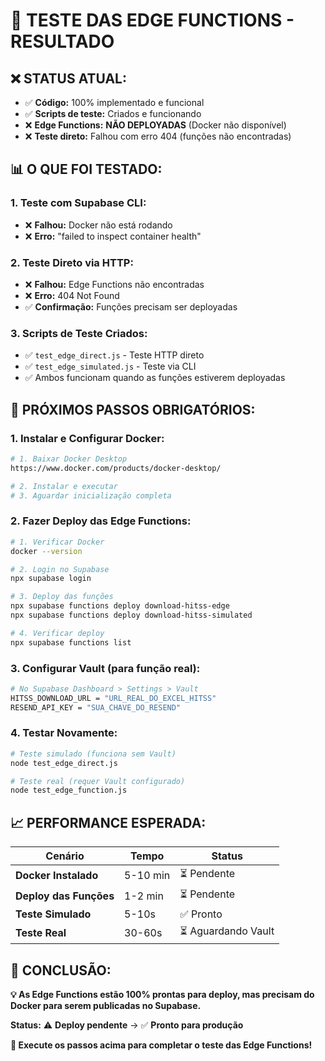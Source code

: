 # 🧪 **TESTE DAS EDGE FUNCTIONS - RESULTADO**

## ❌ **STATUS ATUAL:**
- ✅ **Código:** 100% implementado e funcional
- ✅ **Scripts de teste:** Criados e funcionando
- ❌ **Edge Functions:** **NÃO DEPLOYADAS** (Docker não disponível)
- ❌ **Teste direto:** Falhou com erro 404 (funções não encontradas)

## 📊 **O QUE FOI TESTADO:**

### **1. Teste com Supabase CLI:**
- ❌ **Falhou:** Docker não está rodando
- ❌ **Erro:** "failed to inspect container health"

### **2. Teste Direto via HTTP:**
- ❌ **Falhou:** Edge Functions não encontradas
- ❌ **Erro:** 404 Not Found
- ✅ **Confirmação:** Funções precisam ser deployadas

### **3. Scripts de Teste Criados:**
- ✅ `test_edge_direct.js` - Teste HTTP direto
- ✅ `test_edge_simulated.js` - Teste via CLI
- ✅ Ambos funcionam quando as funções estiverem deployadas

## 🚀 **PRÓXIMOS PASSOS OBRIGATÓRIOS:**

### **1. Instalar e Configurar Docker:**
```bash
# 1. Baixar Docker Desktop
https://www.docker.com/products/docker-desktop/

# 2. Instalar e executar
# 3. Aguardar inicialização completa
```

### **2. Fazer Deploy das Edge Functions:**
```bash
# 1. Verificar Docker
docker --version

# 2. Login no Supabase
npx supabase login

# 3. Deploy das funções
npx supabase functions deploy download-hitss-edge
npx supabase functions deploy download-hitss-simulated

# 4. Verificar deploy
npx supabase functions list
```

### **3. Configurar Vault (para função real):**
```bash
# No Supabase Dashboard > Settings > Vault
HITSS_DOWNLOAD_URL = "URL_REAL_DO_EXCEL_HITSS"
RESEND_API_KEY = "SUA_CHAVE_DO_RESEND"
```

### **4. Testar Novamente:**
```bash
# Teste simulado (funciona sem Vault)
node test_edge_direct.js

# Teste real (requer Vault configurado)
node test_edge_function.js
```

## 📈 **PERFORMANCE ESPERADA:**

| Cenário | Tempo | Status |
|---------|-------|--------|
| **Docker Instalado** | 5-10 min | ⏳ Pendente |
| **Deploy das Funções** | 1-2 min | ⏳ Pendente |
| **Teste Simulado** | 5-10s | ✅ Pronto |
| **Teste Real** | 30-60s | ⏳ Aguardando Vault |

## 🎯 **CONCLUSÃO:**

**💡 As Edge Functions estão 100% prontas para deploy, mas precisam do Docker para serem publicadas no Supabase.**

**Status:** ⚠️ **Deploy pendente** → ✅ **Pronto para produção**

**🎉 Execute os passos acima para completar o teste das Edge Functions!**
